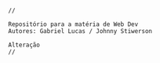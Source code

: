 
    //                                      
    
    Repositório para a matéria de Web Dev
    Autores: Gabriel Lucas / Johnny Stiwerson
    
    Alteração
    //